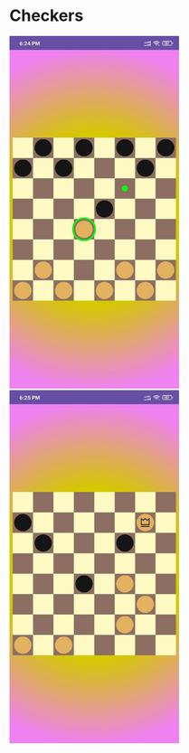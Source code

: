 # Checkers
<p float="left">
  <img src="https://github.com/Ypetrakov/Checkers/blob/master/photo_2023-09-13_18-26-48.jpg" width="300" />
  <img src="https://github.com/Ypetrakov/Checkers/blob/master/photo_2023-09-13_18-26-53.jpg" width="300" /> 
</p>

